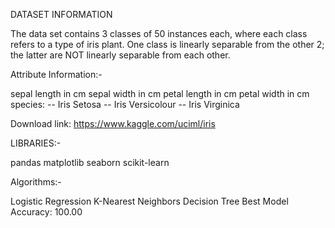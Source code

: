 DATASET INFORMATION

The data set contains 3 classes of 50 instances each, where each class refers to a type of iris plant. One class is linearly separable from the other 2; the latter are NOT linearly separable from each other.

Attribute Information:-

sepal length in cm
sepal width in cm
petal length in cm
petal width in cm
species: -- Iris Setosa -- Iris Versicolour -- Iris Virginica

Download link: https://www.kaggle.com/uciml/iris

LIBRARIES:-

pandas
matplotlib
seaborn
scikit-learn

Algorithms:-

Logistic Regression
K-Nearest Neighbors
Decision Tree
Best Model Accuracy: 100.00

